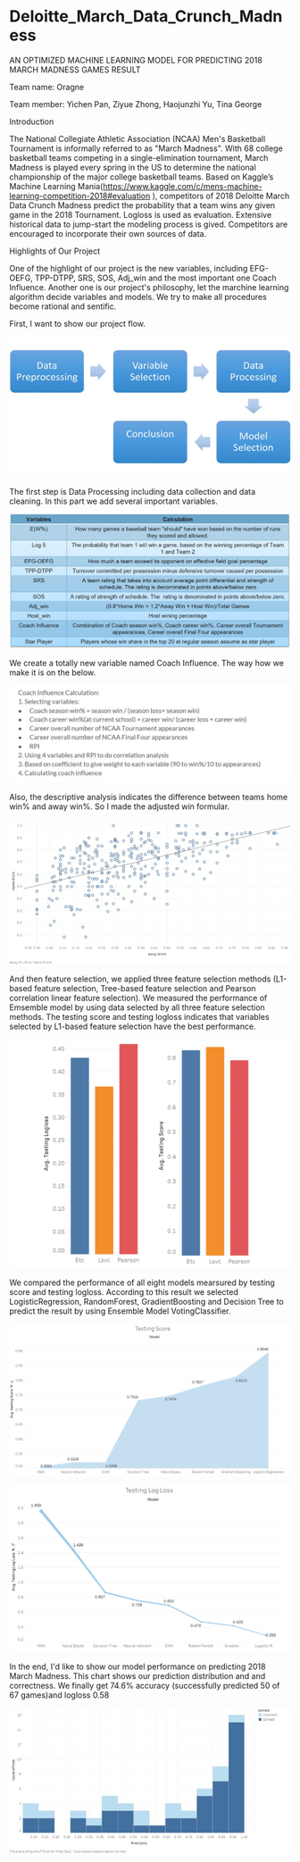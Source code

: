 # Deloitte_March_Data_Crunch_Madness
AN OPTIMIZED MACHINE LEARNING MODEL FOR PREDICTING 2018 MARCH MADNESS GAMES RESULT

Team name: Oragne

Team member: Yichen Pan, Ziyue Zhong, Haojunzhi Yu, Tina George

Introduction

The National Collegiate Athletic Association (NCAA) Men's Basketball Tournament is informally referred to as "March Madness". With 68 college basketball teams competing in a single-elimination tournament, March Madness is played every spring in the US to determine the national championship of the major college basketball teams. Based on Kaggle’s Machine Learning Mania(https://www.kaggle.com/c/mens-machine-learning-competition-2018#evaluation ), competitors of 2018 Deloitte March Data Crunch Madness predict the probability that a team wins any given game in the 2018 Tournament. Logloss is used as evaluation. Extensive historical data to jump-start the modeling process is gived. Competitors are encouraged to incorporate their own sources of data.

Highlights of Our Project

One of the highlight of our project is the new variables, including EFG-OEFG, TPP-DTPP, SRS, SOS, Adj_win and the most important one Coach Influence. Another one is our project's philosophy, let the marchine learning algorithm decide variables and models. We try to make all procedures become rational and sentific. 

First, I want to show our project flow. 

![picture](https://github.com/hoddiemelo/March_Data_Crunch_Madness/blob/master/flow%20chart.jpg)

The first step is Data Processing including data collection and data cleaning. In this part we add several important variables.

![picture](https://github.com/hoddiemelo/March_Data_Crunch_Madness/blob/master/addvariables.jpg)

We create a totally new variable named Coach Influence. The way how we make it is on the below.

![picture](https://github.com/hoddiemelo/March_Data_Crunch_Madness/blob/master/Coach%20Influence.jpg)

Also, the descriptive analysis indicates the difference between teams home win% and away win%. So I made the adjusted win formular.

![picture](https://github.com/hoddiemelo/March_Data_Crunch_Madness/blob/master/Adjusted%20Win.jpg)

And then feature selection, we applied three feature selection methods (L1-based feature selection, Tree-based feature selection and Pearson correlation linear feature selection). We measured the performance of Emsemble model by using data selected by all three feature selection methods. The testing score and testing logloss indicates that variables selected by L1-based feature selection have the best performance.

![picture](https://github.com/hoddiemelo/March_Data_Crunch_Madness/blob/master/Feature%20Selection.png)

We compared the performance of all eight models mearsured by testing score and testing logloss. According to this result we selected LogisticRegression, RandomForest, GradientBoosting and Decision Tree to predict the result by using Ensemble Model VotingClassifier.

![picture](https://github.com/hoddiemelo/March_Data_Crunch_Madness/blob/master/Testing%20Score.png)

![picture](https://github.com/hoddiemelo/March_Data_Crunch_Madness/blob/master/Testing%20log%20loss.png)

In the end, I'd like to show our model performance on predicting 2018 March Madness. This chart shows our prediction distribution and and correctness. We finally get 74.6% accuracy (successfully predicted 50 of 67 games)and logloss 0.58

![picture](https://github.com/hoddiemelo/March_Data_Crunch_Madness/blob/master/2018%20Prediction%20probability%20distribution%20and%20correctness.jpg)






